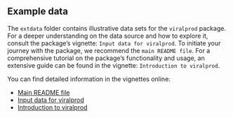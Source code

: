 
<!-- README.md is generated from README.Rmd. Please edit that file -->

## Example data

The `extdata` folder contains illustrative data sets for the `viralprod`
package. For a deeper understanding on the data source and how to
explore it, consult the package’s vignette: `Input data for viralprod`.
To initiate your journey with the package, we recommend the
`main README file`. For a comprehensive tutorial on the package’s
functionality and usage, an extensive guide can be found in the
vignette: `Introduction to viralprod`.

You can find detailed information in the vignettes online:

- [Main README
  file](https://github.com/mdhishamshaikh/ViralProduction_R/tree/rpkg/README.md)
- [Input data for
  viralprod](https://github.com/mdhishamshaikh/ViralProduction_R/tree/rpkg/vignettes)
- [Introduction to
  viralprod](https://github.com/mdhishamshaikh/ViralProduction_R/tree/rpkg/vignettes)
